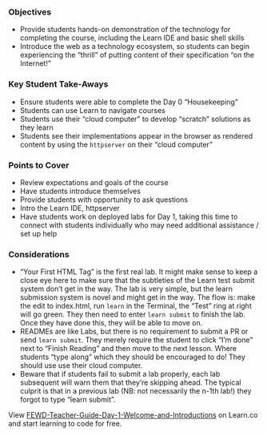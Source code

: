 ### Objectives

* Provide students hands-on demonstration of the technology for completing the course, including the Learn IDE and basic shell skills
* Introduce the web as a technology ecosystem, so students can begin experiencing the “thrill” of putting content of their specification “on the Internet!”

### Key Student Take-Aways

* Ensure students were able to complete the Day 0 “Housekeeping”
* Students can use Learn to navigate courses
* Students use their “cloud computer” to develop “scratch” solutions as they learn
* Students see their implementations appear in the browser as rendered content by using the `httpserver` on their “cloud computer”

### Points to Cover

* Review expectations and goals of the course
* Have students introduce themselves
* Provide students with opportunity to ask questions 
* Intro the Learn IDE, httpserver
* Have students work on deployed labs for Day 1, taking this time to connect with students individually who may need additional assistance / set up help

### Considerations

* “Your First HTML Tag” is the first real lab. It might make sense to keep a close eye here to make sure that the subtleties of the Learn test submit system don’t get in the way. The lab is very simple, but the learn submission system is novel and might get in the way. The flow is: make the edit to index.html, run `learn` in the Terminal, the “Test” ring at right will go green. They then need to enter `learn submit` to finish the lab. Once they have done this, they will be able to move on.
* READMEs are like Labs, but there is no requirement to submit a PR or send `learn submit`. They merely require the student to click “I’m done” next to “Finish Reading” and then move to the next lesson. Where students “type along” which they should be encouraged to do! They should use use their cloud computer.
* Beware that if students fail to submit a lab properly, each lab subsequent will warn them that they’re skipping ahead. The typical culprit is that in a previous lab (NB: not necessarily the n-1th lab!) they forgot to type “learn submit”.

<p class='util--hide'>View <a href='https://learn.co/lessons/fewd-teacher-guide-day-1-welcome-and-introductions'>FEWD-Teacher-Guide-Day-1-Welcome-and-Introductions</a> on Learn.co and start learning to code for free.</p>
